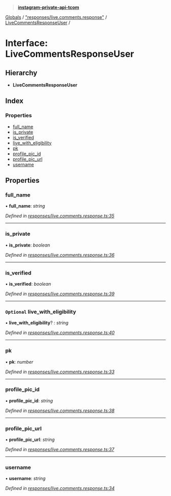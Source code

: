 > **[instagram-private-api-tcom](../README.md)**

[Globals](../README.md) / ["responses/live.comments.response"](../modules/_responses_live_comments_response_.md) / [LiveCommentsResponseUser](_responses_live_comments_response_.livecommentsresponseuser.md) /

# Interface: LiveCommentsResponseUser

## Hierarchy

* **LiveCommentsResponseUser**

## Index

### Properties

* [full_name](_responses_live_comments_response_.livecommentsresponseuser.md#full_name)
* [is_private](_responses_live_comments_response_.livecommentsresponseuser.md#is_private)
* [is_verified](_responses_live_comments_response_.livecommentsresponseuser.md#is_verified)
* [live_with_eligibility](_responses_live_comments_response_.livecommentsresponseuser.md#optional-live_with_eligibility)
* [pk](_responses_live_comments_response_.livecommentsresponseuser.md#pk)
* [profile_pic_id](_responses_live_comments_response_.livecommentsresponseuser.md#profile_pic_id)
* [profile_pic_url](_responses_live_comments_response_.livecommentsresponseuser.md#profile_pic_url)
* [username](_responses_live_comments_response_.livecommentsresponseuser.md#username)

## Properties

###  full_name

• **full_name**: *string*

*Defined in [responses/live.comments.response.ts:35](https://github.com/cuonglnhust/instagram-private-api-tcom/blob/3e16058/src/responses/live.comments.response.ts#L35)*

___

###  is_private

• **is_private**: *boolean*

*Defined in [responses/live.comments.response.ts:36](https://github.com/cuonglnhust/instagram-private-api-tcom/blob/3e16058/src/responses/live.comments.response.ts#L36)*

___

###  is_verified

• **is_verified**: *boolean*

*Defined in [responses/live.comments.response.ts:39](https://github.com/cuonglnhust/instagram-private-api-tcom/blob/3e16058/src/responses/live.comments.response.ts#L39)*

___

### `Optional` live_with_eligibility

• **live_with_eligibility**? : *string*

*Defined in [responses/live.comments.response.ts:40](https://github.com/cuonglnhust/instagram-private-api-tcom/blob/3e16058/src/responses/live.comments.response.ts#L40)*

___

###  pk

• **pk**: *number*

*Defined in [responses/live.comments.response.ts:33](https://github.com/cuonglnhust/instagram-private-api-tcom/blob/3e16058/src/responses/live.comments.response.ts#L33)*

___

###  profile_pic_id

• **profile_pic_id**: *string*

*Defined in [responses/live.comments.response.ts:38](https://github.com/cuonglnhust/instagram-private-api-tcom/blob/3e16058/src/responses/live.comments.response.ts#L38)*

___

###  profile_pic_url

• **profile_pic_url**: *string*

*Defined in [responses/live.comments.response.ts:37](https://github.com/cuonglnhust/instagram-private-api-tcom/blob/3e16058/src/responses/live.comments.response.ts#L37)*

___

###  username

• **username**: *string*

*Defined in [responses/live.comments.response.ts:34](https://github.com/cuonglnhust/instagram-private-api-tcom/blob/3e16058/src/responses/live.comments.response.ts#L34)*